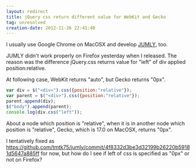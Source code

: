 ```yaml
---
layout: redirect
title: jQuery css return different value for WebKit and Gecko
tag: unresolved
creation-date: 2012-11-26 22:41:40
---
```

I usually use Google Chrome on MacOSX and develop [JUMLY](http://jumly.herokuapp.com/), too.

JUMLY didn't work properly on Firefox yesterday when I released.
The reason was the difference jQuery.css returns value for "left" of div applied position:relative.

At following case, WebKit returns "auto", but Gecko returns "0px".

```javascript
var div = $("<div>").css({position:"relative"});
var parent = $("<div>").css({position:"relative"});
parent.append(div);
$("body").append(parent);
console.log(div.css("left"));
```

About a node which position is "relative",
when it is in another node which position is "relative",
Gecko, which is 17.0 on MacOSX, returns "0px".

I tentatively fixed as <https://github.com/tmtk75/jumly/commit/4f8332d3be3d32199b26220b59181d5647a885ff> for now,
but how do I see if left of css is specified as "0px" or not on Firefox?
